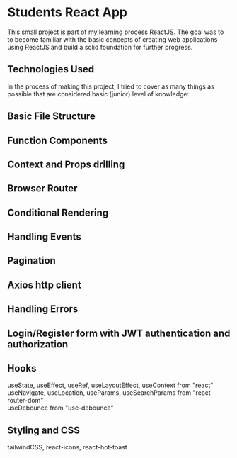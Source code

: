 # Students React App

This small project is part of my learning process ReactJS. The goal was to to become familiar with the basic concepts of creating web applications using ReactJS and build a solid foundation for further progress.

## Technologies Used

In the process of making this project, I tried to cover as many things as possible that are considered basic (junior) level of knowledge:

<h2> Basic File Structure </h2>

<h2> Function Components </h2>

<h2> Context and Props drilling </h2>

<h2> Browser Router </h2>

<h2> Conditional Rendering </h2>

<h2> Handling Events </h2>

<h2> Pagination </h2>

<h2> Axios http client </h2>

<h2> Handling Errors </h2>

<h2> Login/Register form with JWT authentication and authorization </h2>

<h2> Hooks </h2>

useState, useEffect, useRef, useLayoutEffect, useContext from "react"<br />
useNavigate, useLocation, useParams, useSearchParams from "react-router-dom"<br />
useDebounce from "use-debounce"

<h2> Styling and CSS </h2>

tailwindCSS, react-icons, react-hot-toast
